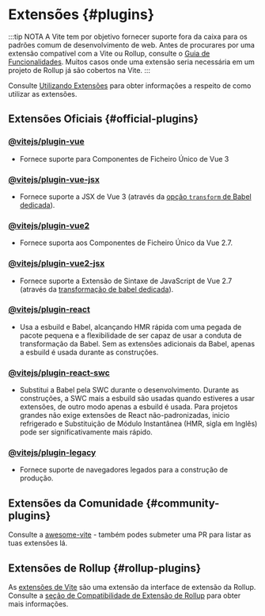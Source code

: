 # Extensões {#plugins}

:::tip NOTA
A Vite tem por objetivo fornecer suporte fora da caixa para os padrões comum de desenvolvimento de web. Antes de procurares por uma extensão compatível com a Vite ou Rollup, consulte o [Guia de Funcionalidades](../guide/features.md). Muitos casos onde uma extensão seria necessária em um projeto de Rollup já são cobertos na Vite.
:::

Consulte [Utilizando Extensões](../guide/using-plugins) para obter informações a respeito de como utilizar as extensões.

## Extensões Oficiais {#official-plugins}

### [@vitejs/plugin-vue](https://github.com/vitejs/vite-plugin-vue/tree/main/packages/plugin-vue)

- Fornece suporte para Componentes de Ficheiro Único de Vue 3

### [@vitejs/plugin-vue-jsx](https://github.com/vitejs/vite-plugin-vue/tree/main/packages/plugin-vue-jsx)

- Fornece suporte a JSX de Vue 3 (através da [opção `transform` de Babel dedicada](https://github.com/vuejs/jsx-next)).

### [@vitejs/plugin-vue2](https://github.com/vitejs/vite-plugin-vue2)

- Fornece suporta aos Componentes de Ficheiro Único da Vue 2.7.

### [@vitejs/plugin-vue2-jsx](https://github.com/vitejs/vite-plugin-vue2-jsx)

- Fornece suporte a Extensão de Sintaxe de JavaScript de Vue 2.7 (através da [transformação de babel dedicada](https://github.com/vuejs/jsx-vue2/)).

### [@vitejs/plugin-react](https://github.com/vitejs/vite-plugin-react/tree/main/packages/plugin-react)

- Usa a esbuild e Babel, alcançando HMR rápida com uma pegada de pacote pequena e a flexibilidade de ser capaz de usar a conduta de transformação da Babel. Sem as extensões adicionais da Babel, apenas a esbuild é usada durante as construções.

### [@vitejs/plugin-react-swc](https://github.com/vitejs/vite-plugin-react-swc)

- Substitui a Babel pela SWC durante o desenvolvimento. Durante as construções, a SWC mais a esbuild são usadas quando estiveres a usar extensões, de outro modo apenas a esbuild é usada. Para projetos grandes não exige extensões de React não-padronizadas, inicio refrigerado e Substituição de Módulo Instantânea (HMR, sigla em Inglês) pode ser significativamente mais rápido.

### [@vitejs/plugin-legacy](https://github.com/vitejs/vite/tree/main/packages/plugin-legacy)

- Fornece suporte de navegadores legados para a construção de produção.

## Extensões da Comunidade {#community-plugins}

Consulte a [awesome-vite](https://github.com/vitejs/awesome-vite#plugins) - também podes submeter uma PR para listar as tuas extensões lá.

## Extensões de Rollup {#rollup-plugins}

As [extensões de Vite](../guide/api-plugin) são uma extensão da interface de extensão da Rollup. Consulte a [seção de Compatibilidade de Extensão de Rollup](../guide/api-plugin#rollup-plugin-compatibility) para obter mais informações.
